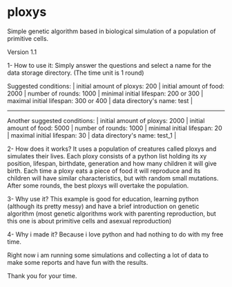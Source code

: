 # ploxys
Simple genetic algorithm based in biological simulation of a population of primitive cells.

Version 1.1

1- How to use it: 
Simply answer the questions and select a name for the data storage directory. (The time unit is 1 round) 

Suggested conditions: | 
initial amount of ploxys: 200 | 
initial amount of food: 2000 | 
number of rounds: 1000 | 
minimal initial lifespan: 200 or 300 | 
maximal initial lifespan: 300 or 400 | 
data directory's name: test | 

-----

Another suggested conditions: | 
initial amount of ploxys: 2000 | 
initial amount of food: 5000 | 
number of rounds: 1000 | 
minimal initial lifespan: 20 | 
maximal initial lifespan: 30 | 
data directory's name: test_1 | 

2- How does it works?
It uses a population of creatures called ploxys and simulates their lives. Each ploxy consists of a python list holding its xy position, lifespan, birthdate, generation and how many children it will give birth. Each time a ploxy eats a piece of food it will reproduce and its children will have similar characteristics, but with random small mutations. After some rounds, the best ploxys will overtake the population.

3- Why use it? 
This example is good for education, learning python (although its pretty messy) and have a brief introduction on genetic algorithm (most genetic algorithms work with parenting reproduction, but this one is about primitive cells and asexual reproduction)

4- Why i made it? 
Because i love python and had nothing to do with my free time.

Right now i am running some simulations and collecting a lot of data to make some reports and have fun with the results.

Thank you for your time.

